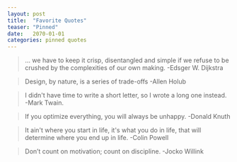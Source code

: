```yaml
---
layout: post
title:  "Favorite Quotes"
teaser: "Pinned"
date:   2070-01-01
categories: pinned quotes
---
```

> … we have to keep it crisp, disentangled and simple if we refuse to be crushed by the complexities of our own making.  -Edsger W. Dijkstra

> Design, by nature, is a series of trade-offs -Allen Holub

> I didn't have time to write a short letter, so I wrote a long one instead. -Mark Twain.

> If you optimize everything, you will always be unhappy. -Donald Knuth

> It ain't where you start in life, it's what you do in life, that will determine where you end up in life. -Colin Powell

> Don’t count on motivation; count on discipline. -Jocko Willink